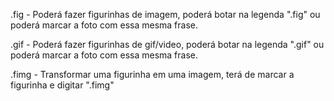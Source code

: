 .fig - Poderá fazer figurinhas de imagem, poderá botar na legenda ".fig" ou poderá marcar a foto com essa mesma frase.

.gif - Poderá fazer figurinhas de gif/video, poderá botar na legenda ".gif" ou poderá marcar a foto com essa mesma frase.

.fimg - Transformar uma figurinha em uma imagem, terá de marcar a figurinha e digitar ".fimg"

